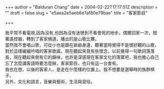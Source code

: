 +++
author = "Balduran Chang"
date = 2004-02-22T17:17:51Z
description = ""
draft = false
slug = "e5aea2e5aeb6e7af80e79bae"
title = "客家節目"

+++


我平常不看電視,因為沒有,也因為沒有迷戀到不看會死的地步。偶爾回家一次，按著遙控器，轉到了客家頻道，播出的是山歌比賽。  
 當然我不會唱山歌，可從小也是跟在爺爺身邊，聽著當時覺得不是很好聽的山歌，對於這樣緩緩吟唱的客家歌謠，現在聽起來竟有些懷念，以前覺得一句歌詞落落長，現在聽起來倒有它的韻味，也許是深感現在客家文化的落寞吧，我也擔心自己忘了怎麼講客語時要怎麼辦，客家節目，也只有這一台會有。  
 我也在想，以後的客家人，是走在什麼樣的位置上。我不想要是選舉時的族群棋子。  
 另外，文化和語言，音樂與藝術，生活與習俗。

